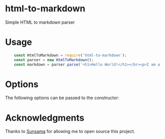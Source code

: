 # html-to-markdown

Simple HTML to markdown parser

# Usage

```js
    const HtmlToMarkdown = require('html-to-markdown');
    const parser = new HtmlToMarkdown();
    const markdown = parser.parse('<h1>Hello World!</h1></br><p>I am a paragraph</p>');
```

# Options

The following options can be passed to the constructor:

# Acknowledgments

Thanks to [Sunsama](https://sunsama.com) for allowing me to open source this project.

